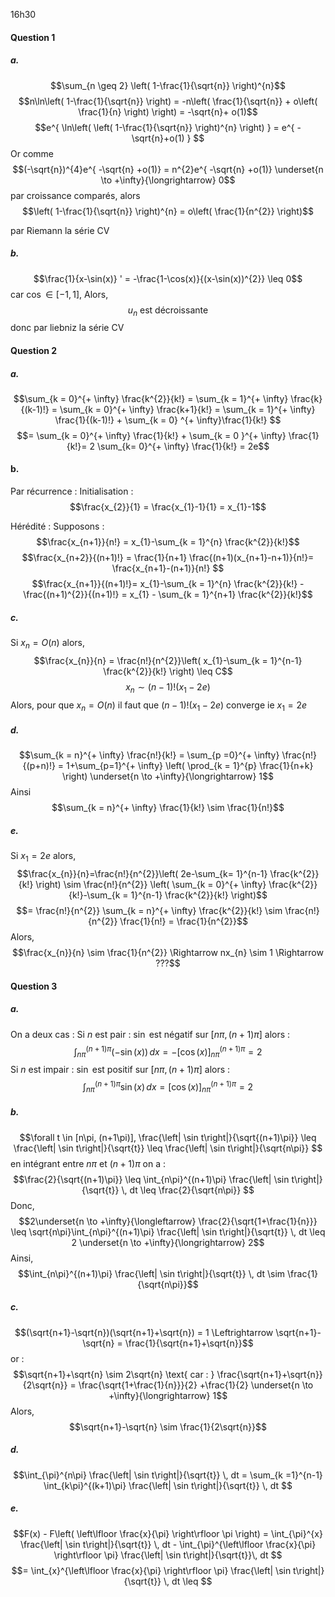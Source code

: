 16h30

#### Question 1
##### a.
$$\sum_{n \geq 2} \left( 1-\frac{1}{\sqrt{n}} \right)^{n}$$
$$n\ln\left( 1-\frac{1}{\sqrt{n}} \right) = -n\left( \frac{1}{\sqrt{n}}  + o\left( \frac{1}{n} \right) \right) = -\sqrt{n}+ o(1)$$
$$e^{ \ln\left( \left( 1-\frac{1}{\sqrt{n}} \right)^{n} \right) } = e^{ -\sqrt{n}+o(1) } $$
Or comme 
$$(-\sqrt{n})^{4}e^{ -\sqrt{n} +o(1)} = n^{2}e^{ -\sqrt{n} +o(1)} \underset{n \to +\infty}{\longrightarrow} 0$$
par croissance comparés, alors 
$$\left( 1-\frac{1}{\sqrt{n}} \right)^{n} = o\left( \frac{1}{n^{2}} \right)$$

par Riemann la série CV
##### b.
$$\frac{1}{x-\sin(x)} ' = -\frac{1-\cos(x)}{(x-\sin(x))^{2}} \leq 0$$
car $\cos \in [-1, 1]$,
Alors, 
$$u_{n} \text{ est décroissante}$$
donc par liebniz la série CV

#### Question 2
##### a.
$$\sum_{k = 0}^{+ \infty} \frac{k^{2}}{k!} = \sum_{k = 1}^{+ \infty} \frac{k}{(k-1)!} = \sum_{k = 0}^{+ \infty} \frac{k+1}{k!} = \sum_{k = 1}^{+ \infty} \frac{1}{(k-1)!} + \sum_{k = 0} ^{+ \infty}\frac{1}{k!} $$
$$= \sum_{k = 0}^{+ \infty} \frac{1}{k!} + \sum_{k = 0 }^{+ \infty} \frac{1}{k!}= 2 \sum_{k=  0}^{+ \infty} \frac{1}{k!} = 2e$$

#### b.
Par récurrence :
Initialisation : 
$$\frac{x_{2}}{1} = \frac{x_{1}-1}{1} = x_{1}-1$$

Hérédité : 
Supposons : 
$$\frac{x_{n+1}}{n!} = x_{1}-\sum_{k = 1}^{n} \frac{k^{2}}{k!}$$
$$\frac{x_{n+2}}{(n+1)!} =  \frac{1}{n+1} \frac{(n+1)(x_{n+1}-n+1)}{n!}= \frac{x_{n+1}-(n+1)}{n!} $$
$$\frac{x_{n+1}}{(n+1)!}= x_{1}-\sum_{k = 1}^{n} \frac{k^{2}}{k!} - \frac{(n+1)^{2}}{(n+1)!} = x_{1} - \sum_{k = 1}^{n+1} \frac{k^{2}}{k!}$$

##### c.
Si $x_{n} = O(n)$ alors, 
$$\frac{x_{n}}{n} = \frac{n!}{n^{2}}\left( x_{1}-\sum_{k = 1}^{n-1} \frac{k^{2}}{k!} \right) \leq C$$
$$x_{n} \sim (n-1)! (x_{1}-2e)$$
Alors, pour que $x_{n} = O(n)$ il faut que $(n-1)!(x_{1}-2e)$ converge ie $x_{1}=2e$

##### d.
$$\sum_{k = n}^{+ \infty} \frac{n!}{k!} = \sum_{p =0}^{+ \infty} \frac{n!}{(p+n)!} = 1+\sum_{p=1}^{+ \infty} \left( \prod_{k = 1}^{p} \frac{1}{n+k} \right) \underset{n \to +\infty}{\longrightarrow} 1$$
Ainsi
$$\sum_{k = n}^{+ \infty} \frac{1}{k!} \sim \frac{1}{n!}$$

##### e.
Si $x_{1} = 2e$ alors, 
$$\frac{x_{n}}{n}=\frac{n!}{n^{2}}\left( 2e-\sum_{k= 1}^{n-1} \frac{k^{2}}{k!} \right) \sim \frac{n!}{n^{2}} \left( \sum_{k = 0}^{+ \infty} \frac{k^{2}}{k!}-\sum_{k = 1}^{n-1} \frac{k^{2}}{k!} \right)$$
$$= \frac{n!}{n^{2}} \sum_{k = n}^{+ \infty} \frac{k^{2}}{k!} \sim \frac{n!}{n^{2}} \frac{1}{n!} = \frac{1}{n^{2}}$$
Alors, 
$$\frac{x_{n}}{n} \sim \frac{1}{n^{2}} \Rightarrow nx_{n} \sim 1 \Rightarrow ???$$

#### Question 3
##### a.
On a deux cas : 
Si $n$ est pair : $\sin$ est négatif sur $[n\pi, (n+1)\pi]$ alors :
$$\int_{n\pi}^{(n+1)\pi} (-\sin(x)) \, dx = -[\cos(x)]_{n\pi}^{(n+1)\pi} = 2 $$
Si $n$ est impair : $\sin$ est positif sur $[n\pi, (n+1)\pi]$ alors :
$$\int_{n\pi}^{(n+1)\pi} \sin(x) \, dx = [\cos(x)]_{n\pi}^{(n+1)\pi} = 2 $$

##### b.
$$\forall t \in [n\pi, (n+1\pi)], \frac{\left| \sin t\right|}{\sqrt{(n+1)\pi}} \leq \frac{\left| \sin t\right|}{\sqrt{t}} \leq \frac{\left| \sin t\right|}{\sqrt{n\pi}} $$
en intégrant entre $n\pi$ et $(n+1)\pi$ on a : 
$$\frac{2}{\sqrt{(n+1)\pi}} \leq \int_{n\pi}^{(n+1)\pi} \frac{\left| \sin t\right|}{\sqrt{t}} \, dt \leq \frac{2}{\sqrt{n\pi}} $$
Donc, 
$$2\underset{n \to +\infty}{\longleftarrow} \frac{2}{\sqrt{1+\frac{1}{n}}} \leq \sqrt{n\pi}\int_{n\pi}^{(n+1)\pi} \frac{\left| \sin t\right|}{\sqrt{t}} \, dt \leq 2 \underset{n \to +\infty}{\longrightarrow} 2$$
Ainsi, 
$$\int_{n\pi}^{(n+1)\pi} \frac{\left| \sin t\right|}{\sqrt{t}} \, dt \sim \frac{1}{\sqrt{n\pi}}$$

##### c.
$$(\sqrt{n+1}-\sqrt{n})(\sqrt{n+1}+\sqrt{n}) = 1 \Leftrightarrow \sqrt{n+1}-\sqrt{n} = \frac{1}{\sqrt{n+1}+\sqrt{n}}$$
or : 
$$\sqrt{n+1}+\sqrt{n} \sim 2\sqrt{n} \text{ car : } \frac{\sqrt{n+1}+\sqrt{n}}{2\sqrt{n}} = \frac{\sqrt{1+\frac{1}{n}}}{2} +\frac{1}{2} \underset{n \to +\infty}{\longrightarrow} 1$$
Alors, 
$$\sqrt{n+1}-\sqrt{n} \sim \frac{1}{2\sqrt{n}}$$

##### d.
$$\int_{\pi}^{n\pi} \frac{\left| \sin t\right|}{\sqrt{t}} \, dt = \sum_{k =1}^{n-1} \int_{k\pi}^{(k+1)\pi} \frac{\left| \sin t\right|}{\sqrt{t}} \, dt $$

##### e.
$$F(x) - F\left( \left\lfloor \frac{x}{\pi} \right\rfloor \pi \right) = \int_{\pi}^{x} \frac{\left| \sin t\right|}{\sqrt{t}} \, dt - \int_{\pi}^{\left\lfloor \frac{x}{\pi} \right\rfloor \pi} \frac{\left| \sin t\right|}{\sqrt{t}}\, dt  $$
$$= \int_{x}^{\left\lfloor \frac{x}{\pi} \right\rfloor \pi} \frac{\left| \sin t\right|}{\sqrt{t}} \, dt \leq $$